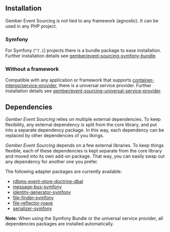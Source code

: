 ## Installation
Gember Event Sourcing is not tied to any framework (agnostic).
It can be used in any PHP project.

### Symfony
For Symfony (`^7.1`) projects there is a bundle package to ease installation.
Further installation details see [gember/event-sourcing-symfony-bundle](https://github.com/GemberPHP/event-sourcing-symfony-bundle).

### Without a framework
Compatible with any application or framework that supports [container-interop/service-provider](https://github.com/container-interop/service-provider),
there is a universal service provider.
Further installation details see [gember/event-sourcing-universal-service-provider](https://github.com/GemberPHP/event-sourcing-universal-service-provider).

## Dependencies
_Gember Event Sourcing_ relies on multiple external dependencies. To keep flexibility, any external dependency is split from
the core library, and put into a separate dependency package. In this way, each dependency can be replaced by other dependencies
of you likings.

_Gember Event Sourcing_ depends on a few external libraries. To keep things flexible, each of these dependencies is kept separate 
from the core library and moved into its own add-on package. 
That way, you can easily swap out any dependency for another one you prefer.

The following adapter packages are currently available:
- [rdbms-event-store-doctrine-dbal](https://github.com/GemberPHP/rdbms-event-store-doctrine-dbal)
- [message-bus-symfony](https://github.com/GemberPHP/message-bus-symfony)
- [identity-generator-symfony](https://github.com/GemberPHP/identity-generator-symfony)
- [file-finder-symfony](https://github.com/GemberPHP/file-finder-symfony)
- [file-reflector-roave](https://github.com/GemberPHP/file-reflector-roave)
- [serializer-symfony](https://github.com/GemberPHP/serializer-symfony)

**Note:** When using the Symfony Bundle or the universal service provider, all dependencies packages are installed automatically.